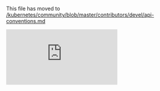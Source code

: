 This file has moved to [/kubernetes/community/blob/master/contributors/devel/api-conventions.md](https://github.com/kubernetes/community/blob/master/contributors/devel/api-conventions.md)


<!-- BEGIN MUNGE: GENERATED_ANALYTICS -->
[![Analytics](https://kubernetes-site.appspot.com/UA-36037335-10/GitHub/docs/devel/api-conventions.md?pixel)]()
<!-- END MUNGE: GENERATED_ANALYTICS -->

